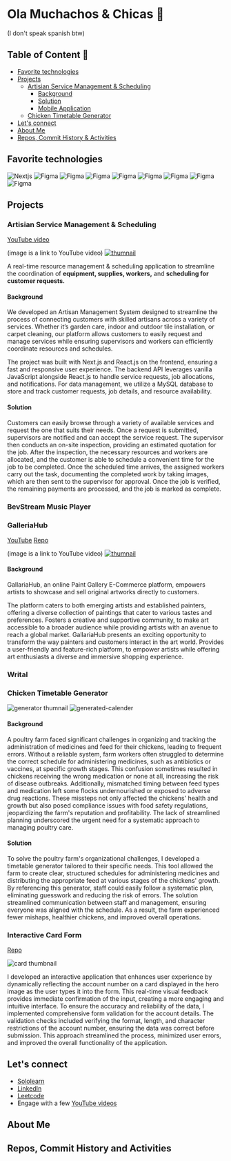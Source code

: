 # Ola Muchachos & Chicas 🦦
(I don't speak spanish btw)

## Table of Content 🧾

- [Favorite technologies](#favorite-technologies)
- [Projects](#projects)
   * [Artisian Service Management & Scheduling](#artisian-service-management-scheduling)
      + [Background](#background)
      + [Solution](#solution)
      + [Mobile Application](#mobile-application)
   * [Chicken Timetable Generator](#chicken-timetable-generator)
- [Let's connect](#lets-connect)
- [About Me](#about-me)
- [Repos, Commit History & Activities](#repos-commit-history-activities)
  
## Favorite technologies

![Nextjs](./icons/next.png)
![Figma](./icons/react.png)
![Figma](./icons/figma.png)
![Figma](./icons/github.png)
![Figma](./icons/graphql.png)
![Figma](./icons/node.png)
![Figma](./icons/tailwind.png)
![Figma](./icons/ts.png)
![Figma](./icons/websocket.png)

## Projects

### Artisian Service Management & Scheduling

[YouTube video](https://www.youtube.com/watch?v=z-xXZEdPICg)

(image is a link to YouTube video)
[![thumnail](./thumnail.png)](https://www.youtube.com/watch?v=z-xXZEdPICg)

A real-time resource management & scheduling application to streamline the coordination of **equipment, supplies, workers,** and **scheduling for customer requests.**

#### Background

We developed an Artisan Management System designed to streamline the process of connecting customers with skilled artisans across a variety of services. Whether it’s garden care, indoor and outdoor tile installation, or carpet cleaning, our platform allows customers to easily request and manage services while ensuring supervisors and workers can efficiently coordinate resources and schedules.

The project was built with Next.js and React.js on the frontend, ensuring a fast and responsive user experience. The backend API leverages vanilla JavaScript alongside React.js to handle service requests, job allocations, and notifications. For data management, we utilize a MySQL database to store and track customer requests, job details, and resource availability. 

#### Solution

Customers can easily browse through a variety of available services and request the one that suits their needs. Once a request is submitted, supervisors are notified and can accept the service request. The supervisor then conducts an on-site inspection, providing an estimated quotation for the job. After the inspection, the necessary resources and workers are allocated, and the customer is able to schedule a convenient time for the job to be completed. Once the scheduled time arrives, the assigned workers carry out the task, documenting the completed work by taking images, which are then sent to the supervisor for approval. Once the job is verified, the remaining payments are processed, and the job is marked as complete. 

### BevStream Music Player

### GalleriaHub

[YouTube](https://www.youtube.com/watch?v=z-xXZEdPICg)
[Repo](https://github.com/ThaBeanBoy/GalleriaHub)

(image is a link to YouTube video)
[![thumnail](./galleria-thumnail.png)](https://www.youtube.com/watch?v=z-xXZEdPICg)

#### Background

GallariaHub, an online Paint Gallery E-Commerce platform, empowers artists to showcase and sell original artworks directly to customers.

The platform caters to both emerging artists and established painters, offering a diverse collection of paintings that cater to various tastes and preferences. Fosters a creative and supportive community, to make art accessible to a broader audience while providing artists with an avenue to reach a global market. GallariaHub presents an exciting opportunity to transform the way painters and customers interact in the art world. Provides a user-friendly and feature-rich platform, to empower artists while offering art enthusiasts a diverse and immersive shopping experience.

### Writal

### Chicken Timetable Generator

![generator thumnail](generator-thumnail.png)
![generated-calender](generated-calender.png)

#### Background

A poultry farm faced significant challenges in organizing and tracking the administration of medicines and feed for their chickens, leading to frequent errors. Without a reliable system, farm workers often struggled to determine the correct schedule for administering medicines, such as antibiotics or vaccines, at specific growth stages. This confusion sometimes resulted in chickens receiving the wrong medication or none at all, increasing the risk of disease outbreaks. Additionally, mismatched timing between feed types and medication left some flocks undernourished or exposed to adverse drug reactions. These missteps not only affected the chickens' health and growth but also posed compliance issues with food safety regulations, jeopardizing the farm's reputation and profitability. The lack of streamlined planning underscored the urgent need for a systematic approach to managing poultry care.

#### Solution

To solve the poultry farm's organizational challenges, I developed a timetable generator tailored to their specific needs. This tool allowed the farm to create clear, structured schedules for administering medicines and distributing the appropriate feed at various stages of the chickens' growth. By referencing this generator, staff could easily follow a systematic plan, eliminating guesswork and reducing the risk of errors. The solution streamlined communication between staff and management, ensuring everyone was aligned with the schedule. As a result, the farm experienced fewer mishaps, healthier chickens, and improved overall operations.

### Interactive Card Form

[Repo](https://github.com/ThaBeanBoy/Front-End-Mentor-Interactive-Card-Details-Form)

![card thumbnail](./card-thumnail.png)

I developed an interactive application that enhances user experience by dynamically reflecting the account number on a card displayed in the hero image as the user types it into the form. This real-time visual feedback provides immediate confirmation of the input, creating a more engaging and intuitive interface. To ensure the accuracy and reliability of the data, I implemented comprehensive form validation for the account details. The validation checks included verifying the format, length, and character restrictions of the account number, ensuring the data was correct before submission. This approach streamlined the process, minimized user errors, and improved the overall functionality of the application.

## Let's connect

- [Sololearn](https://www.sololearn.com/profile/14275902)
- [LinkedIn](https://www.linkedin.com/in/tineyi-g-chipoyera-0948b9193/)
- [Leetcode](https://leetcode.com/u/ThaBeanBoy/)
- Engage with a few [YouTube videos](https://www.youtube.com/channel/UCOZwrAkQxKnJhm9OqfUwRdw)

## About Me

## Repos, Commit History and Activities
